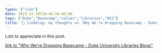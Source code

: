 ```yaml
---
types: ["link"]
date: 2023-11-30T18:44:54-05:00
tags: ["Duke","Basecamp","values","libraries","DEI"]
title: "🔗 linkblog: my thoughts on 'Why We're Dropping Basecamp - Duke University Libraries Blogs'"
---
```

Lots to appreciate in this post.

[link to "Why We're Dropping Basecamp - Duke University Libraries Blogs"](https://blogs.library.duke.edu/blog/2023/11/30/why-were-dropping-basecamp/)
